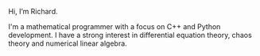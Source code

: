 Hi, I’m Richard.

I'm a mathematical programmer with a focus on C++ and Python development. 
I have a strong interest in differential equation theory, chaos theory and numerical linear algebra.

